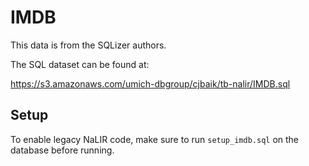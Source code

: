 # IMDB 

This data is from the SQLizer authors.

The SQL dataset can be found at:

https://s3.amazonaws.com/umich-dbgroup/cjbaik/tb-nalir/IMDB.sql

## Setup

To enable legacy NaLIR code, make sure to run `setup_imdb.sql` on the database before running.
